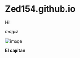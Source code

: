 # Zed154.github.io
Hi!

*magis!*

![image](https://user-images.githubusercontent.com/118245709/202087349-10ec164e-3054-4807-96c5-7b78e138a2fb.png)

**El capitan**
